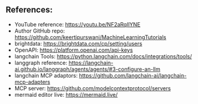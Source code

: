 ## References:
- YouTube reference: https://youtu.be/NF2aRqIlYNE
- Author GitHub repo: https://github.com/keertipurswani/MachineLearningTutorials
- brightdata: https://brightdata.com/cp/setting/users
- OpenAPI: https://platform.openai.com/api-keys
- langchain Tools: https://python.langchain.com/docs/integrations/tools/
- langgraph reference: https://langchain-ai.github.io/langgraph/agents/agents/#3-configure-an-llm
- langchain MCP adaptors: https://github.com/langchain-ai/langchain-mcp-adapters
- MCP server: https://github.com/modelcontextprotocol/servers
- mermaid editor live: https://mermaid.live/